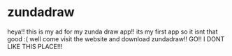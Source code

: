 # zundadraw
heya!! this is my ad for my zunda draw app!! its my first app so it isnt that good :( well come visit the website and download zundadraw!! GO!! I DONT LIKE THIS PLACE!!!
